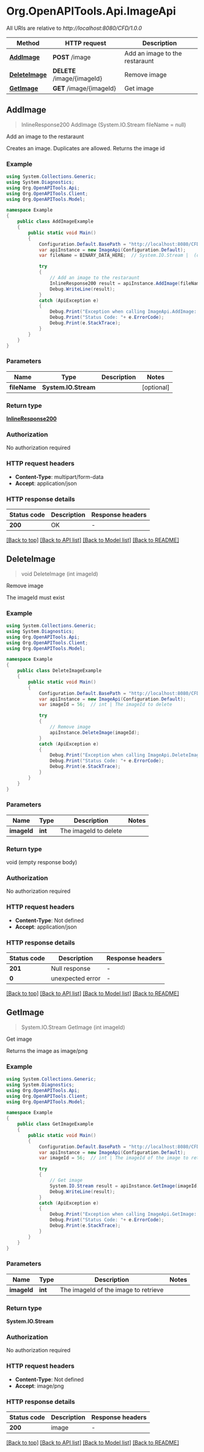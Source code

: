 # Org.OpenAPITools.Api.ImageApi

All URIs are relative to *http://localhost:8080/CFD/1.0.0*

Method | HTTP request | Description
------------- | ------------- | -------------
[**AddImage**](ImageApi.md#addimage) | **POST** /image | Add an image to the restaraunt
[**DeleteImage**](ImageApi.md#deleteimage) | **DELETE** /image/{imageId} | Remove image
[**GetImage**](ImageApi.md#getimage) | **GET** /image/{imageId} | Get image



## AddImage

> InlineResponse200 AddImage (System.IO.Stream fileName = null)

Add an image to the restaraunt

Creates an image. Duplicates are allowed. Returns the image id

### Example

```csharp
using System.Collections.Generic;
using System.Diagnostics;
using Org.OpenAPITools.Api;
using Org.OpenAPITools.Client;
using Org.OpenAPITools.Model;

namespace Example
{
    public class AddImageExample
    {
        public static void Main()
        {
            Configuration.Default.BasePath = "http://localhost:8080/CFD/1.0.0";
            var apiInstance = new ImageApi(Configuration.Default);
            var fileName = BINARY_DATA_HERE;  // System.IO.Stream |  (optional) 

            try
            {
                // Add an image to the restaraunt
                InlineResponse200 result = apiInstance.AddImage(fileName);
                Debug.WriteLine(result);
            }
            catch (ApiException e)
            {
                Debug.Print("Exception when calling ImageApi.AddImage: " + e.Message );
                Debug.Print("Status Code: "+ e.ErrorCode);
                Debug.Print(e.StackTrace);
            }
        }
    }
}
```

### Parameters


Name | Type | Description  | Notes
------------- | ------------- | ------------- | -------------
 **fileName** | **System.IO.Stream**|  | [optional] 

### Return type

[**InlineResponse200**](InlineResponse200.md)

### Authorization

No authorization required

### HTTP request headers

- **Content-Type**: multipart/form-data
- **Accept**: application/json


### HTTP response details
| Status code | Description | Response headers |
|-------------|-------------|------------------|
| **200** | OK |  -  |

[[Back to top]](#)
[[Back to API list]](../README.md#documentation-for-api-endpoints)
[[Back to Model list]](../README.md#documentation-for-models)
[[Back to README]](../README.md)


## DeleteImage

> void DeleteImage (int imageId)

Remove image

The imageId must exist 

### Example

```csharp
using System.Collections.Generic;
using System.Diagnostics;
using Org.OpenAPITools.Api;
using Org.OpenAPITools.Client;
using Org.OpenAPITools.Model;

namespace Example
{
    public class DeleteImageExample
    {
        public static void Main()
        {
            Configuration.Default.BasePath = "http://localhost:8080/CFD/1.0.0";
            var apiInstance = new ImageApi(Configuration.Default);
            var imageId = 56;  // int | The imageId to delete

            try
            {
                // Remove image
                apiInstance.DeleteImage(imageId);
            }
            catch (ApiException e)
            {
                Debug.Print("Exception when calling ImageApi.DeleteImage: " + e.Message );
                Debug.Print("Status Code: "+ e.ErrorCode);
                Debug.Print(e.StackTrace);
            }
        }
    }
}
```

### Parameters


Name | Type | Description  | Notes
------------- | ------------- | ------------- | -------------
 **imageId** | **int**| The imageId to delete | 

### Return type

void (empty response body)

### Authorization

No authorization required

### HTTP request headers

- **Content-Type**: Not defined
- **Accept**: application/json


### HTTP response details
| Status code | Description | Response headers |
|-------------|-------------|------------------|
| **201** | Null response |  -  |
| **0** | unexpected error |  -  |

[[Back to top]](#)
[[Back to API list]](../README.md#documentation-for-api-endpoints)
[[Back to Model list]](../README.md#documentation-for-models)
[[Back to README]](../README.md)


## GetImage

> System.IO.Stream GetImage (int imageId)

Get image

Returns the image as image/png 

### Example

```csharp
using System.Collections.Generic;
using System.Diagnostics;
using Org.OpenAPITools.Api;
using Org.OpenAPITools.Client;
using Org.OpenAPITools.Model;

namespace Example
{
    public class GetImageExample
    {
        public static void Main()
        {
            Configuration.Default.BasePath = "http://localhost:8080/CFD/1.0.0";
            var apiInstance = new ImageApi(Configuration.Default);
            var imageId = 56;  // int | The imageId of the image to retrieve

            try
            {
                // Get image
                System.IO.Stream result = apiInstance.GetImage(imageId);
                Debug.WriteLine(result);
            }
            catch (ApiException e)
            {
                Debug.Print("Exception when calling ImageApi.GetImage: " + e.Message );
                Debug.Print("Status Code: "+ e.ErrorCode);
                Debug.Print(e.StackTrace);
            }
        }
    }
}
```

### Parameters


Name | Type | Description  | Notes
------------- | ------------- | ------------- | -------------
 **imageId** | **int**| The imageId of the image to retrieve | 

### Return type

**System.IO.Stream**

### Authorization

No authorization required

### HTTP request headers

- **Content-Type**: Not defined
- **Accept**: image/png


### HTTP response details
| Status code | Description | Response headers |
|-------------|-------------|------------------|
| **200** | image |  -  |

[[Back to top]](#)
[[Back to API list]](../README.md#documentation-for-api-endpoints)
[[Back to Model list]](../README.md#documentation-for-models)
[[Back to README]](../README.md)

